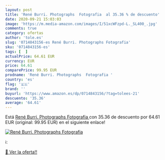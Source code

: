 ```yaml
---
layout: post
title: 'René Burri. Photographs  Fotografia  al 35.36 % de descuento'
date: 2020-09-21 15:03:03
image: 'https://m.media-amazon.com/images/I/51xcWFzpd-L._SL400_.jpg'
comments: true
category: ofertas
author: 'tole.es'
slug: '0714843156-es René Burri. Photographs Fotografia'
sku: '0714843156-es'
tags: [  ]
actualPrice: 64.61 EUR
currency: EUR
price: 64.61
comparePrice: 99.95 EUR
prodname: 'René Burri. Photographs  Fotografia '
country: 'es'
flag: '🇪🇸'
brand: ''
buyurl: 'https://www.amazon.es/dp/0714843156/?tag=tolees-21'
descuento: '35.36'
average: '64.61'
---
```


Está [René Burri. Photographs  Fotografia ](https://www.amazon.es/dp/0714843156/?tag=tolees-21) con 35.36 de descuento por 64.61 EUR (original: 99.95 EUR) en el siguiente enlace!

[![René Burri. Photographs  Fotografia ](https://m.media-amazon.com/images/I/51xcWFzpd-L._SL400_.jpg)](https://www.amazon.es/dp/0714843156/?tag=tolees-21)

ℹ️:


[🛒 Ver la oferta!!](https://www.amazon.es/dp/0714843156/?tag=tolees-21)
